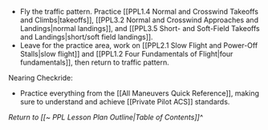 - Fly the traffic pattern. Practice [[PPL1.4 Normal and Crosswind Takeoffs and Climbs|takeoffs]], [[PPL3.2 Normal and Crosswind Approaches and Landings|normal landings]], and [[PPL3.5 Short- and Soft-Field Takeoffs and Landings|short/soft field landings]].
- Leave for the practice area, work on [[PPL2.1 Slow Flight and Power-Off Stalls|slow flight]] and [[PPL1.2 Four Fundamentals of Flight|four fundamentals]], then return to traffic pattern.

Nearing Checkride:
- Practice everything from the [[All Maneuvers Quick Reference]], making sure to understand and achieve [[Private Pilot ACS]] standards.


*Return to [[~ PPL Lesson Plan Outline|Table of Contents]]^*